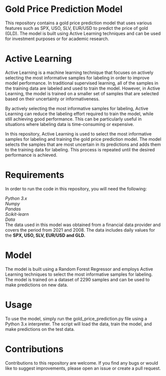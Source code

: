 # **Gold Price Prediction Model**  
This repository contains a gold price prediction model that uses various features such as SPX, USO, SLV, EUR/USD to predict the price of gold (GLD). The model is built using Active Learning techniques and can be used for investment purposes or for academic research.  
    
# **Active Learning**  
Active Learning is a machine learning technique that focuses on actively selecting the most informative samples for labeling in order to improve model performance. In traditional supervised learning, all of the samples in the training data are labeled and used to train the model. However, in Active Learning, the model is trained on a smaller set of samples that are selected based on their uncertainty or informativeness.  
  
By actively selecting the most informative samples for labeling, Active Learning can reduce the labeling effort required to train the model, while still achieving good performance. This can be particularly useful in situations where labeling data is time-consuming or expensive.  
  
In this repository, Active Learning is used to select the most informative samples for labeling and training the gold price prediction model. The model selects the samples that are most uncertain in its predictions and adds them to the training data for labeling. This process is repeated until the desired performance is achieved.  
  
# **Requirements**
In order to run the code in this repository, you will need the following:  
  
*Python 3.x  
Numpy  
Pandas  
Scikit-learn  
Data*  
The data used in this model was obtained from a financial data provider and covers the period from 2021 and 2008. The data includes daily values for the **SPX, USO, SLV, EUR/USD and GLD.**  
  
# **Model**  
The model is built using a Random Forest Regressor and employs Active Learning techniques to select the most informative samples for labeling. The model is trained on a dataset of 2290 samples and can be used to make predictions on new data.  
  
# **Usage**  
To use the model, simply run the gold_price_prediction.py file using a Python 3.x interpreter. The script will load the data, train the model, and make predictions on the test data.  
  
# **Contributions**  
Contributions to this repository are welcome. If you find any bugs or would like to suggest improvements, please open an issue or create a pull request.

